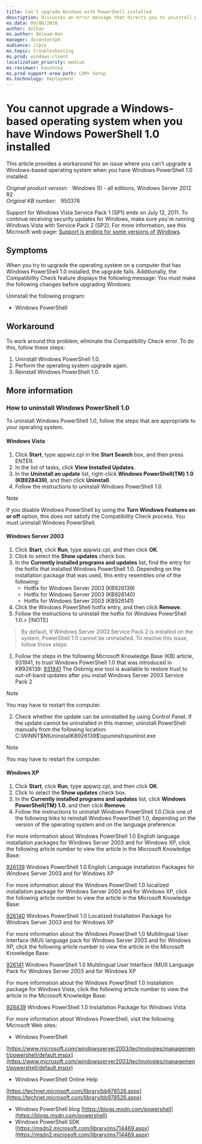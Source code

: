 ```yaml
---
title: Can't upgrade Windows with PowerShell installed
description: Discusses an error message that directs you to uninstall Windows PowerShell 1.0 before you upgrade a Windows-based operating system. A workaround is provided.
ms.data: 09/08/2020
author: delhan
ms.author: Delead-Han
manager: dscontentpm
audience: itpro
ms.topic: troubleshooting
ms.prod: windows-client
localization_priority: medium
ms.reviewer: kaushika
ms.prod-support-area-path: COM+ Setup
ms.technology: Deployment
---
```

# You cannot upgrade a Windows-based operating system when you have Windows PowerShell 1.0 installed

This article provides a workaround for an issue where you can't upgrade a Windows-based operating system when you have Windows PowerShell 1.0 installed.

_Original product version:_ &nbsp; Windows 10 - all editions, Windows Server 2012 R2  
_Original KB number:_ &nbsp; 950376

Support for Windows Vista Service Pack 1 (SP1) ends on July 12, 2011. To continue receiving security updates for Windows, make sure you're running Windows Vista with Service Pack 2 (SP2). For more information, see this Microsoft web page: [Support is ending for some versions of Windows](https://windows.microsoft.com/windows/help/end-support-windows-xp-sp2-windows-vista-without-service-packs).

## Symptoms

When you try to upgrade the operating system on a computer that has Windows PowerShell 1.0 installed, the upgrade fails. Additionally, the Compatibility Check feature displays the following message: You must make the following changes before upgrading Windows:

Uninstall the following program:


- Windows PowerShell

## Workaround

To work around this problem, eliminate the Compatibility Check error. To do this, follow these steps:


1. Uninstall Windows PowerShell 1.0.
2. Perform the operating system upgrade again.
3. Reinstall Windows PowerShell 1.0.

## More information

### How to uninstall Windows PowerShell 1.0

To uninstall Windows PowerShell 1.0, follow the steps that are appropriate to your operating system.

#### Windows Vista


1. Click **Start**, type appwiz.cpl in the **Start Search** box, and then press ENTER.
2. In the list of tasks, click **View Installed Updates**.
3. In the **Uninstall an update** list, right-click **Windows PowerShell(TM) 1.0 (KB928439)**, and then click **Uninstall**.
4. Follow the instructions to uninstall Windows PowerShell 1.0.

> [!NOTE]
> If you disable Windows PowerShell by using the **Turn Windows Features on or off** option, this does not satisfy the Compatibility Check process. You must uninstall Windows PowerShell.

#### Windows Server 2003


1. Click **Start**, click **Run**, type appwiz.cpl, and then click **OK**.
2. Click to select the **Show updates** check box.
3. In the **Currently installed programs and updates** list, find the entry for the hotfix that installed Windows PowerShell 1.0. Depending on the installation package that was used, this entry resembles one of the following:
   - Hotfix for Windows Server 2003 (KB926139)
   - Hotfix for Windows Server 2003 (KB926140)
   - Hotfix for Windows Server 2003 (KB926141)
4. Click the Windows PowerShell hotfix entry, and then click **Remove**.
5. Follow the instructions to uninstall the hotfix for Windows PowerShell 1.0.> [!NOTE]
> By default, if Windows Server 2003 Service Pack 2 is installed on the system, PowerShell 1.0 cannot be uninstalled. To resolve this issue, follow these steps:
1. Follow the steps in the following Microsoft Knowledge Base (KB) article, 931941, to trust Windows PowerShell 1.0 that was introduced in KB926139: [931941](https://support.microsoft.com/help/931941) The Oobmig.exe tool is available to restore trust to out-of-band updates after you install Windows Server 2003 Service Pack 2  

> [!NOTE]
> You may have to restart the computer.
2. Check whether the update can be uninstalled by using Control Panel. If the update cannot be uninstalled in this manner, uninstall PowerShell manually from the following location:
C:\WINNT\$NtUninstallKB926139$\spuninst\spuninst.exe
> [!NOTE]
> You may have to restart the computer.

#### Windows XP


1. Click **Start**, click **Run**, type appwiz.cpl, and then click **OK**.
2. Click to select the **Show updates** check box.
3. In the **Currently installed programs and updates** list, click **Windows PowerShell(TM) 1.0**, and then click **Remove**.
4. Follow the instructions to uninstall Windows PowerShell 1.0.Click one of the following links to reinstall Windows PowerShell 1.0, depending on the version of the operating system and on the language preference:

For more information about Windows PowerShell 1.0 English language installation packages for Windows Server 2003 and for Windows XP, click the following article number to view the article in the Microsoft Knowledge Base:

[926139](https://support.microsoft.com/help/926139) Windows PowerShell 1.0 English Language Installation Packages for Windows Server 2003 and for Windows XP  

For more information about the Windows PowerShell 1.0 localized installation package for Windows Server 2003 and for Windows XP, click the following article number to view the article in the Microsoft Knowledge Base:

[926140](https://support.microsoft.com/help/926140) Windows PowerShell 1.0 Localized Installation Package for Windows Server 2003 and for Windows XP  

For more information about the Windows PowerShell 1.0 Multilingual User Interface (MUI) language pack for Windows Server 2003 and for Windows XP, click the following article number to view the article in the Microsoft Knowledge Base:

[926141](https://support.microsoft.com/help/926141) Windows PowerShell 1.0 Multilingual User Interface (MUI) Language Pack for Windows Server 2003 and for Windows XP  

For more information about the Windows PowerShell 1.0 installation package for Windows Vista, click the following article number to view the article in the Microsoft Knowledge Base:

[928439](https://support.microsoft.com/help/928439) Windows PowerShell 1.0 Installation Package for Windows Vista  

For more information about Windows PowerShell, visit the following Microsoft Web sites:
- Windows PowerShell

[https://www.microsoft.com/windowsserver2003/technologies/management/powershell/default.mspx](https://www.microsoft.com/windowsserver2003/technologies/management/powershell/default.mspx) 
- Windows PowerShell Online Help

[https://technet.microsoft.com/library/bb978526.aspx](https://technet.microsoft.com/library/bb978526.aspx) 
- Windows PowerShell blog
 [https://blogs.msdn.com/powershell](https://blogs.msdn.com/powershell) 
- Windows PowerShell SDK
 [https://msdn2.microsoft.com/library/ms714469.aspx](https://msdn2.microsoft.com/library/ms714469.aspx) 
